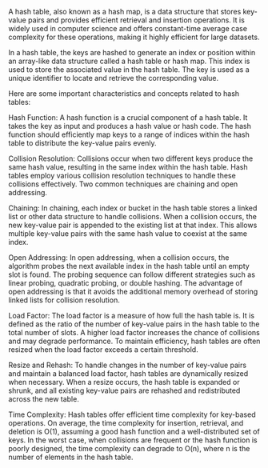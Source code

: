 A hash table, also known as a hash map, is a data structure that stores key-value pairs and provides efficient retrieval and insertion operations. It is widely used in computer science and offers constant-time average case complexity for these operations, making it highly efficient for large datasets.

In a hash table, the keys are hashed to generate an index or position within an array-like data structure called a hash table or hash map. This index is used to store the associated value in the hash table. The key is used as a unique identifier to locate and retrieve the corresponding value.

Here are some important characteristics and concepts related to hash tables:

Hash Function:
A hash function is a crucial component of a hash table. It takes the key as input and produces a hash value or hash code. The hash function should efficiently map keys to a range of indices within the hash table to distribute the key-value pairs evenly.

Collision Resolution:
Collisions occur when two different keys produce the same hash value, resulting in the same index within the hash table. Hash tables employ various collision resolution techniques to handle these collisions effectively. Two common techniques are chaining and open addressing.

Chaining:
In chaining, each index or bucket in the hash table stores a linked list or other data structure to handle collisions. When a collision occurs, the new key-value pair is appended to the existing list at that index. This allows multiple key-value pairs with the same hash value to coexist at the same index.

Open Addressing:
In open addressing, when a collision occurs, the algorithm probes the next available index in the hash table until an empty slot is found. The probing sequence can follow different strategies such as linear probing, quadratic probing, or double hashing. The advantage of open addressing is that it avoids the additional memory overhead of storing linked lists for collision resolution.

Load Factor:
The load factor is a measure of how full the hash table is. It is defined as the ratio of the number of key-value pairs in the hash table to the total number of slots. A higher load factor increases the chance of collisions and may degrade performance. To maintain efficiency, hash tables are often resized when the load factor exceeds a certain threshold.

Resize and Rehash:
To handle changes in the number of key-value pairs and maintain a balanced load factor, hash tables are dynamically resized when necessary. When a resize occurs, the hash table is expanded or shrunk, and all existing key-value pairs are rehashed and redistributed across the new table.

Time Complexity:
Hash tables offer efficient time complexity for key-based operations. On average, the time complexity for insertion, retrieval, and deletion is O(1), assuming a good hash function and a well-distributed set of keys. In the worst case, when collisions are frequent or the hash function is poorly designed, the time complexity can degrade to O(n), where n is the number of elements in the hash table.


